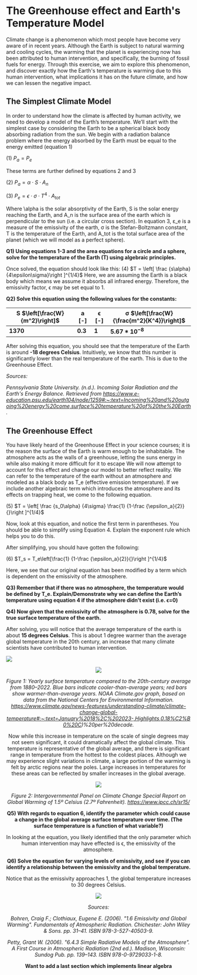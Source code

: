 # The Greenhouse effect and Earth's Temperature Model

Climate change is a phenomenon which most people have become very aware of in recent years. Although the Earth is subject to natural warming and cooling cycles, the warming that the planet is experiencing now has been attributed to human intervention, and specifically, the burning of fossil fuels for energy. Through this exercise, we aim to explore this phenomenon, and discover exactly how the Earth's temperature is warming due to this human intervention, what implications it has on the future climate, and how we can lessen the negative impact. 

## The Simplest Climate Model 
In order to understand how the climate is affected by human activity, we need to develop a model of the Earth’s temperature. We’ll start with the simplest case by considering the Earth to be a spherical black body absorbing radiation from the sun. We begin with a radiation balance problem where the energy absorbed by the Earth must be equal to the energy emitted (equation 1)

(1) $P_a=P_e$

These terms are further defined by equations 2 and 3 

(2) $P_a=\alpha\cdot S \cdot A_n$

(3) $P_e = \epsilon \cdot \sigma \cdot T^4 \cdot A_{tot}$

Where \alpha is the solar absorptivity of the Earth, S is the solar energy reaching the Earth, and A_n is the surface area of the earth which is perpendicular to the sun (i.e. a circular cross section). In equation 3, ε_e is a measure of the emissivity of the earth, σ is the Stefan-Boltzmann constant, T is the temperature of the Earth, and A_tot is the total surface area of the planet (which we will model as a perfect sphere).

**Q1) Using equations 1-3 and the area equations for a circle and a sphere, solve for the temperature of the Earth (T) using algebraic principles.** 

Once solved, the equation should look like this: 
(4) $T = \left[ \frac {s\alpha} {4\epsilon\sigma}\right ]^{1/4}$
Here, we are assuming the Earth is a black body which means we assume it absorbs all infrared energy. Therefore, the emissivity factor, ϵ may be set equal to 1.

**Q2) Solve this equation using the following values for the constants:**
 
| S $\left[\frac{W}{m^2}\right]$ | a [-] | ϵ [-] | σ $\left[\frac{W}{\frac{m^2}{K^4}}\right]$ |
| ----------- | ----------- |-----|-----|
| **$1370$** | **$0.3$** |   **$1$**  | **$5.67*10^{-8}$** |

After solving this equation, you should see that the temperature of the Earth is around **-18 degrees Celsius**. Intuitively, we know that this number is significantly lower than the real temperature of the earth. This is due to the Greenhouse Effect.

*Sources:* 

*Pennsylvania State University. (n.d.). Incoming Solar Radiation and the Earth's Energy Balance. Retrieved from https://www.e-education.psu.edu/earth104/node/1259#:~:text=Incoming%20and%20outgoing%20energy%20come,surface%20temperature%20of%20the%20Earth.*


## The Greenhouse Effect

You have likely heard of the Greenhouse Effect in your science courses; it is the reason the surface of the Earth is warm enough to be inhabitable. The atmosphere acts as the walls of a greenhouse, letting the suns energy in while also making it more difficult for it to escape
We will now attempt to account for this effect and change our model to better reflect reality. 
We can refer to the temperature of the earth without an atmosphere and modeled as a black body as T_e (effective emission temperature). If we include another algebraic term which introduces the atmosphere and its effects on trapping heat, we come to the following equation.

(5) $T = \left[ \frac {s_0\alpha} {4\sigma} \frac{1} {1-\frac {\epsilon_a}{2}}{}\right ]^{1/4}$

Now, look at this equation, and notice the first term in parentheses. You should be able to simplify using Equation 4. Explain the exponent rule which helps you to do this.

After simplifying, you should have gotten the following: 

(6) $T_s = T_e\left[\frac{1} {1-\frac {\epsilon_a}{2}}{}\right ]^{1/4}$

Here, we see that our original equation has been modified by a term which is dependent on the emissivity of the atmosphere. 

**Q3) Remember that if there was no atmosphere, the temperature would be defined by T_e. Explain/Demonstrate why we can define the Earth’s temperature using equation 4 if the atmosphere didn’t exist (i.e. ϵ=0)**

**Q4) Now given that the emissivity of the atmosphere is 0.78, solve for the true surface temperature of the earth.**

After solving, you will notice that the average temperature of the earth is about **15 degrees Celsius**. This is about 1 degree warmer than the average global temperature in the 20th century, an increase that many climate scientists have contributed to human intervention.

![](../images/GlobalSurfaceTemp.png)
<div style="text-align:center"><img src="GlobalSurfaceTemp.png" /></ div>

*Figure 1: Yearly surface temperature compared to the 20th-century average from 1880–2022. Blue bars indicate cooler-than-average years; red bars show warmer-than-average years. NOAA Climate.gov graph, based on data from the National Centers for Environmental Information. https://www.climate.gov/news-features/understanding-climate/climate-change-global-temperature#:~:text=January%2018%2C%202023-,Highlights,0.18%C2%B0%20C)%20per%20decade.*

Now while this increase in temperature on the scale of single degrees may not seem significant, it could dramatically affect the global climate. This temperature is representative of the global average, and there is significant range in temperature from the hottest to the coldest places. Although we may experience slight variations in climate, a large portion of the warming is felt by arctic regions near the poles. Large increases in temperatures for these areas can be reflected by smaller increases in the global average.

![](../images/TempMap.png)

*Figure 2: Intergovernmental Panel on Climate Change Special Report on Global Warming of 1.5º Celsius (2.7º Fahrenheit). https://www.ipcc.ch/sr15/*

**Q5) With regards to equation 6, identify the parameter which could cause a change in the global average surface temperature over time. (The surface temperature is a function of what variable?)**

In looking at the equation, you likely identified that the only parameter which human intervention may have effected is ϵ, the emissivity of the atmosphere. 

**Q6) Solve the equation for varying levels of emissivity, and see if you can identify a relationship between the emissivity and the global temperature.**

Notice that as the emissivity approaches 1, the global temperature increases to 30 degrees Celsius. 

![](../images/EmissivityPlot.png)

*Sources:*

*Bohren, Craig F.; Clothiaux, Eugene E. (2006). "1.6 Emissivity and Global Warming". Fundamentals of Atmospheric Radiation. Chichester: John Wiley & Sons. pp. 31–41. ISBN 978-3-527-40503-9.*

*Petty, Grant W. (2006). "6.4.3 Simple Radiative Models of the Atmosphere". A First Course in Atmospheric Radiation (2nd ed.). Madison, Wisconsin: Sundog Pub. pp. 139–143. ISBN 978-0-9729033-1-8.*

**Want to add a last section which implements linear algebra**
